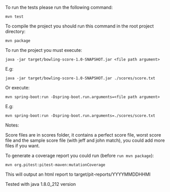 To run the tests please run the following command:

    mvn test

To compile the project you should run this command in the root project directory:

    mvn package

To run the project you must execute:
    
    java -jar target/bowling-score-1.0-SNAPSHOT.jar <file path argument>

E.g:
    
    java -jar target/bowling-score-1.0-SNAPSHOT.jar ./scores/score.txt

Or execute:
    
    mvn spring-boot:run -Dspring-boot.run.arguments=<file path argument>

E.g:
    
    mvn spring-boot:run -Dspring-boot.run.arguments=./scores/score.txt

Notes:

  Score files are in scores folder, it contains a perfect score file, worst score file and the sample score file (with jeff and john match), you could add more files if you want.

  To generate a coverage report you could run (before `run mvn package`):
    
    mvn org.pitest:pitest-maven:mutationCoverage
  
  This will output an html report to target/pit-reports/YYYYMMDDHHMI

  Tested with java 1.8.0_212 version
